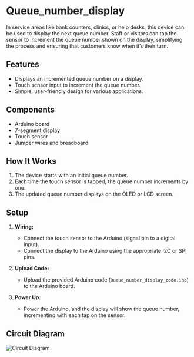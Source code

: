 # Queue_number_display
In service areas like bank counters, clinics, or help desks, this device can be used to display the next queue number. Staff or visitors can tap the sensor to increment the queue number shown on the display, simplifying the process and ensuring that customers know when it’s their turn.

## Features
- Displays an incremented queue number on a display.
- Touch sensor input to increment the queue number.
- Simple, user-friendly design for various applications.

## Components
- Arduino board
- 7-segment display
- Touch sensor 
- Jumper wires and breadboard 

## How It Works
1. The device starts with an initial queue number.
2. Each time the touch sensor is tapped, the queue number increments by one.
3. The updated queue number displays on the OLED or LCD screen.

## Setup

1. **Wiring:**
   - Connect the touch sensor to the Arduino (signal pin to a digital input).
   - Connect the display to the Arduino using the appropriate I2C or SPI pins.
   
2. **Upload Code:**
   - Upload the provided Arduino code (`Queue_number_display_code.ino`) to the Arduino board.
   
3. **Power Up:**
   - Power the Arduino, and the display will show the queue number, incrementing with each tap on the sensor.
  

## Circuit Diagram


![Circuit Diagram](https://github.com/user-attachments/assets/a88b590e-e34c-4823-989d-724ea5d08f95)



